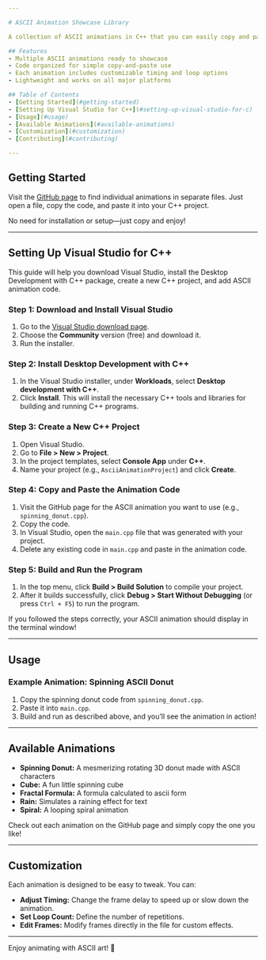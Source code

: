 ```yaml
---

# ASCII Animation Showcase Library

A collection of ASCII animations in C++ that you can easily copy and paste to run in your own projects! Perfect for adding retro-styled animations to your terminal-based applications. All animations have been tested and work on Windows.

## Features
- Multiple ASCII animations ready to showcase
- Code organized for simple copy-and-paste use
- Each animation includes customizable timing and loop options
- Lightweight and works on all major platforms

## Table of Contents
- [Getting Started](#getting-started)
- [Setting Up Visual Studio for C++](#setting-up-visual-studio-for-c)
- [Usage](#usage)
- [Available Animations](#available-animations)
- [Customization](#customization)
- [Contributing](#contributing)

---
```


## Getting Started

Visit the [GitHub page](https://github.com/username/ascii-animation-showcase) to find individual animations in separate files. Just open a file, copy the code, and paste it into your C++ project.

No need for installation or setup—just copy and enjoy!

---

## Setting Up Visual Studio for C++

This guide will help you download Visual Studio, install the Desktop Development with C++ package, create a new C++ project, and add ASCII animation code.

### Step 1: Download and Install Visual Studio
1. Go to the [Visual Studio download page](https://visualstudio.microsoft.com/).
2. Choose the **Community** version (free) and download it.
3. Run the installer.

### Step 2: Install Desktop Development with C++
1. In the Visual Studio installer, under **Workloads**, select **Desktop development with C++**.
2. Click **Install**. This will install the necessary C++ tools and libraries for building and running C++ programs.

### Step 3: Create a New C++ Project
1. Open Visual Studio.
2. Go to **File > New > Project**.
3. In the project templates, select **Console App** under **C++**.
4. Name your project (e.g., `AsciiAnimationProject`) and click **Create**.

### Step 4: Copy and Paste the Animation Code
1. Visit the GitHub page for the ASCII animation you want to use (e.g., `spinning_donut.cpp`).
2. Copy the code.
3. In Visual Studio, open the `main.cpp` file that was generated with your project.
4. Delete any existing code in `main.cpp` and paste in the animation code.

### Step 5: Build and Run the Program
1. In the top menu, click **Build > Build Solution** to compile your project.
2. After it builds successfully, click **Debug > Start Without Debugging** (or press `Ctrl + F5`) to run the program.

If you followed the steps correctly, your ASCII animation should display in the terminal window!

---

## Usage

### Example Animation: Spinning ASCII Donut

1. Copy the spinning donut code from `spinning_donut.cpp`.
2. Paste it into `main.cpp`.
3. Build and run as described above, and you’ll see the animation in action!

---

## Available Animations

- **Spinning Donut:** A mesmerizing rotating 3D donut made with ASCII characters
- **Cube:** A fun little spinning cube
- **Fractal Formula:** A formula calculated to ascii form
- **Rain:** Simulates a raining effect for text
- **Spiral:** A looping spiral animation

Check out each animation on the GitHub page and simply copy the one you like!

---

## Customization

Each animation is designed to be easy to tweak. You can:
- **Adjust Timing:** Change the frame delay to speed up or slow down the animation.
- **Set Loop Count:** Define the number of repetitions.
- **Edit Frames:** Modify frames directly in the file for custom effects.

---

Enjoy animating with ASCII art! 🎉
